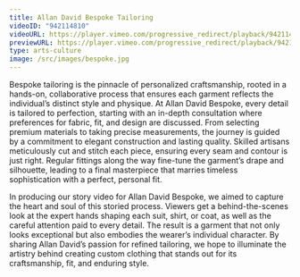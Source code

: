 ```yaml
---
title: Allan David Bespoke Tailoring
videoID: "942114810"
videoURL: https://player.vimeo.com/progressive_redirect/playback/942114810/rendition/1080p/file.mp4?loc=external&signature=f470a5177de8c571bc6b305856bde073ae30db373ab26103ab031bdd0676c560&user_id=222329173
previewURL: https://player.vimeo.com/progressive_redirect/playback/942114810/rendition/540p/file.mp4?loc=external&signature=00104a75a7342cfc7fe8ace4f29ac1bbff43f47e6348512cd2502c294411586a&user_id=222329173
type: arts-culture
image: /src/images/bespoke.jpg
---
```

Bespoke tailoring is the pinnacle of personalized craftsmanship, rooted in a hands-on, collaborative process that ensures each garment reflects the individual’s distinct style and physique. At Allan David Bespoke, every detail is tailored to perfection, starting with an in-depth consultation where preferences for fabric, fit, and design are discussed. From selecting premium materials to taking precise measurements, the journey is guided by a commitment to elegant construction and lasting quality. Skilled artisans meticulously cut and stitch each piece, ensuring every seam and contour is just right. Regular fittings along the way fine-tune the garment’s drape and silhouette, leading to a final masterpiece that marries timeless sophistication with a perfect, personal fit.

In producing our story video for Allan David Bespoke, we aimed to capture the heart and soul of this storied process. Viewers get a behind-the-scenes look at the expert hands shaping each suit, shirt, or coat, as well as the careful attention paid to every detail. The result is a garment that not only looks exceptional but also embodies the wearer’s individual character. By sharing Allan David’s passion for refined tailoring, we hope to illuminate the artistry behind creating custom clothing that stands out for its craftsmanship, fit, and enduring style.
